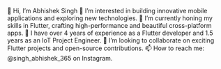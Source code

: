 
👋 Hi, I’m Abhishek Singh
👀 I’m interested in building innovative mobile applications and exploring new technologies.
🌱 I’m currently honing my skills in Flutter, crafting high-performance and beautiful cross-platform apps.
💼 I have over 4 years of experience as a Flutter developer and 1.5 years as an IoT Project Engineer.
💞️ I’m looking to collaborate on exciting Flutter projects and open-source contributions.
📫 How to reach me: @singh_abhishek_365 on Instagram.
